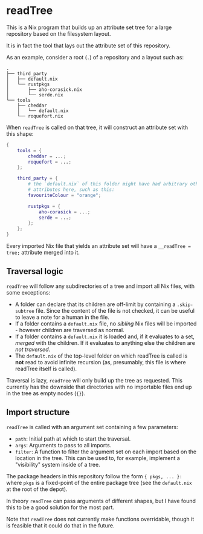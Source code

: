 readTree
========

This is a Nix program that builds up an attribute set tree for a large
repository based on the filesystem layout.

It is in fact the tool that lays out the attribute set of this repository.

As an example, consider a root (`.`) of a repository and a layout such as:

```
.
├── third_party
│   ├── default.nix
│   └── rustpkgs
│       ├── aho-corasick.nix
│       └── serde.nix
└── tools
    ├── cheddar
    │   └── default.nix
    └── roquefort.nix
```

When `readTree` is called on that tree, it will construct an attribute set with
this shape:

```nix
{
    tools = {
        cheddar = ...;
        roquefort = ...;
    };

    third_party = {
        # the `default.nix` of this folder might have had arbitrary other
        # attributes here, such as this:
        favouriteColour = "orange";

        rustpkgs = {
            aho-corasick = ...;
            serde = ...;
        };
    };
}
```

Every imported Nix file that yields an attribute set will have a `__readTree =
true;` attribute merged into it.

## Traversal logic

`readTree` will follow any subdirectories of a tree and import all Nix files,
with some exceptions:

* A folder can declare that its children are off-limit by containing a
  `.skip-subtree` file. Since the content of the file is not checked, it can be
  useful to leave a note for a human in the file.
* If a folder contains a `default.nix` file, no *sibling* Nix files will be
  imported - however children are traversed as normal.
* If a folder contains a `default.nix` it is loaded and, if it evaluates to a
  set, *merged* with the children. If it evaluates to anything else the children
  are *not traversed*.
* The `default.nix` of the top-level folder on which readTree is
  called is **not** read to avoid infinite recursion (as, presumably,
  this file is where readTree itself is called).

Traversal is lazy, `readTree` will only build up the tree as requested. This
currently has the downside that directories with no importable files end up in
the tree as empty nodes (`{}`).

## Import structure

`readTree` is called with an argument set containing a few parameters:

* `path`: Initial path at which to start the traversal.
* `args`: Arguments to pass to all imports.
* `filter`: A function to filter the argument set on each import based
  on the location in the tree. This can be used to, for example,
  implement a "visibility" system inside of a tree.

The package headers in this repository follow the form `{ pkgs, ... }:` where
`pkgs` is a fixed-point of the entire package tree (see the `default.nix` at the
root of the depot).

In theory `readTree` can pass arguments of different shapes, but I have found
this to be a good solution for the most part.

Note that `readTree` does not currently make functions overridable, though it is
feasible that it could do that in the future.
